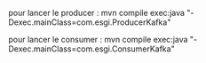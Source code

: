 pour lancer le producer :
mvn compile exec:java "-Dexec.mainClass=com.esgi.ProducerKafka"

pour lancer le consumer : 
mvn compile exec:java "-Dexec.mainClass=com.esgi.ConsumerKafka" 